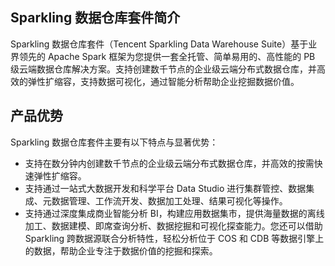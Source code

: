 ## Sparkling 数据仓库套件简介
Sparkling 数据仓库套件（Tencent Sparkling Data Warehouse Suite）基于业界领先的 Apache Spark 框架为您提供一套全托管、简单易用的、高性能的 PB 级云端数据仓库解决方案。支持创建数千节点的企业级云端分布式数据仓库，并高效的弹性扩缩容，支持数据可视化，通过智能分析帮助企业挖掘数据价值。

## 产品优势
Sparkling 数据仓库套件主要有以下特点与显著优势：
- 支持在数分钟内创建数千节点的企业级云端分布式数据仓库，并高效的按需快速弹性扩缩容。
- 支持通过一站式大数据开发和科学平台 Data Studio 进行集群管控、数据集成、元数据管理、工作流开发、数据加工处理、结果可视化等操作。
- 支持通过深度集成商业智能分析 BI，构建应用数据集市，提供海量数据的离线加工、数据建模、即席查询分析、数据挖掘和可视化探查能力。您还可以借助 Sparkling 跨数据源联合分析特性，轻松分析位于 COS 和 CDB 等数据引擎上的数据，帮助企业专注于数据价值的挖掘和探索。
